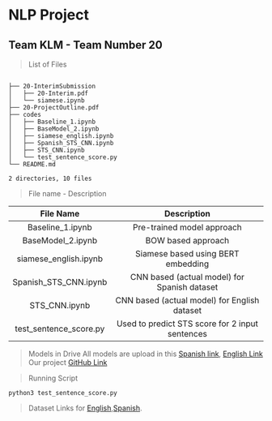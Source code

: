 
# NLP Project
## Team KLM - Team Number 20


> List of Files 

```

├── 20-InterimSubmission
│   ├── 20-Interim.pdf
│   └── siamese.ipynb
├── 20-ProjectOutline.pdf
├── codes
│   ├── Baseline_1.ipynb
│   ├── BaseModel_2.ipynb
│   ├── siamese_english.ipynb
│   ├── Spanish_STS_CNN.ipynb
│   ├── STS_CNN.ipynb
│   └── test_sentence_score.py
└── README.md

2 directories, 10 files
``` 


> File name - Description

|      **File Name**     	|                  **Description**                  	|
|:----------------------:	|:-------------------------------------------------:	|
|    Baseline_1.ipynb    	|             Pre-trained model approach            	|
|    BaseModel_2.ipynb   	|                BOW based approach                 	|
|  siamese_english.ipynb 	|         Siamese based using BERT embedding        	|
|  Spanish_STS_CNN.ipynb 	|    CNN based (actual model) for Spanish dataset   	|
|      STS_CNN.ipynb     	|    CNN based (actual model) for English dataset   	|
| test_sentence_score.py 	| Used to predict STS score for 2 input sentences   	|

> Models in Drive
All models are upload in this [Spanish link](https://drive.google.com/file/d/1-EZcFDeQgpqy4HIvoWjd2E63Or1JKdt5/view?usp=sharing), [English Link](https://drive.google.com/file/d/1GhdhekOFUJ3nswXg_rxhzNmuc_0fAfNB/view?usp=sharing)
> Our project [GitHub Link](https://github.com/lakshmanpadigala/Team_KLM_STS)

> Running Script
```
python3 test_sentence_score.py
```
> Dataset Links for [English](https://drive.google.com/drive/folders/1JxJmeumM-0WZXbtLqJG-hHodt7Wj0bFm?usp=sharing),[Spanish](https://drive.google.com/drive/folders/1h9a52mIEBvADje-dsTnaZA4kqtEGwsL7?usp=sharing).
